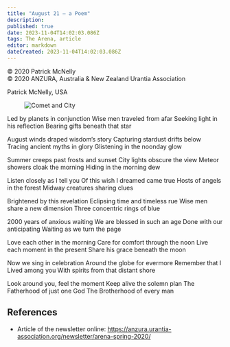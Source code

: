 ```yaml
---
title: "August 21 – a Poem"
description: 
published: true
date: 2023-11-04T14:02:03.086Z
tags: The Arena, article
editor: markdown
dateCreated: 2023-11-04T14:02:03.086Z
---
```


<p class="v-card v-sheet theme--light gray lighten-3 px-2">© 2020 Patrick McNelly<br>© 2020 ANZURA, Australia & New Zealand Urantia Association</p>

Patrick McNelly, USA

<figure id="Figure_1" class="image urantiapedia">
<img src="/image/article/The_Arena/Comet-and-City-cropped-570x191.jpg" alt="Comet and City">
</figure>

Led by planets in conjunction
Wise men traveled from afar
Seeking light in his reflection
Bearing gifts beneath that star

August winds draped wisdom’s story
Capturing stardust drifts below
Tracing ancient myths in glory
Glistening in the noonday glow

Summer creeps past frosts and sunset
City lights obscure the view
Meteor showers cloak the morning
Hiding in the morning dew

Listen closely as I tell you
Of this wish I dreamed came true
Hosts of angels in the forest
Midway creatures sharing clues

Brightened by this revelation
Eclipsing time and timeless rue
Wise men share a new dimension
Three concentric rings of blue

2000 years of anxious waiting
We are blessed in such an age
Done with our anticipating
Waiting as we turn the page

Love each other in the morning
Care for comfort through the noon
Live each moment in the present
Share his grace beneath the moon

Now we sing in celebration
Around the globe for evermore
Remember that I Lived among you
With spirits from that distant shore

Look around you, feel the moment
Keep alive the solemn plan
The Fatherhood of just one God
The Brotherhood of every man

## References

- Article of the newsletter online: https://anzura.urantia-association.org/newsletter/arena-spring-2020/